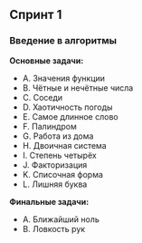 ## Спринт 1 
### Введение в алгоритмы
**Основные задачи:**
- A. Значения функции
- B. Чётные и нечётные числа
- C. Соседи
- D. Хаотичность погоды
- E. Самое длинное слово
- F. Палиндром
- G. Работа из дома
- H. Двоичная система
- I. Степень четырёх
- J. Факторизация
- K. Списочная форма
- L. Лишняя буква

**Финальные задачи:**
- A. Ближайший ноль
- B. Ловкость рук
